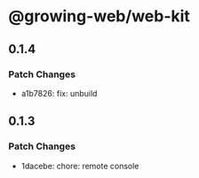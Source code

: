 # @growing-web/web-kit

## 0.1.4

### Patch Changes

- a1b7826: fix: unbuild

## 0.1.3

### Patch Changes

- 1dacebe: chore: remote console
